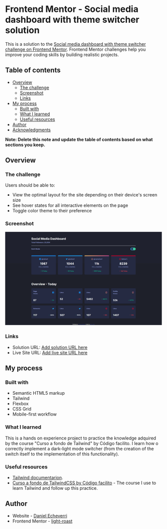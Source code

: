 # Frontend Mentor - Social media dashboard with theme switcher solution

This is a solution to the [Social media dashboard with theme switcher challenge on Frontend Mentor](https://www.frontendmentor.io/challenges/social-media-dashboard-with-theme-switcher-6oY8ozp_H). Frontend Mentor challenges help you improve your coding skills by building realistic projects. 

## Table of contents

- [Overview](#overview)
  - [The challenge](#the-challenge)
  - [Screenshot](#screenshot)
  - [Links](#links)
- [My process](#my-process)
  - [Built with](#built-with)
  - [What I learned](#what-i-learned)
  - [Useful resources](#useful-resources)
- [Author](#author)
- [Acknowledgments](#acknowledgments)

**Note: Delete this note and update the table of contents based on what sections you keep.**

## Overview

### The challenge

Users should be able to:

- View the optimal layout for the site depending on their device's screen size
- See hover states for all interactive elements on the page
- Toggle color theme to their preference

### Screenshot

![](./src/images/st.png)


### Links

- Solution URL: [Add solution URL here](https://github.com/light-roast/Social-media-dashboard---Tailwind)
- Live Site URL: [Add live site URL here](https://light-roast.github.io/Social-media-dashboard---Tailwind/)

## My process

### Built with

- Semantic HTML5 markup
- Tailwind
- Flexbox
- CSS Grid
- Mobile-first workflow


### What I learned

This is a hands on experience project to practice the knowledge adquired by the course "Curso a fondo de Tailwind" by Código facilito. I learn how o correctly implement a dark-light mode switcher (from the creation of the switch itself to the implementation of this functionality).


### Useful resources

- [Tailwind documentarion](https://tailwindcss.com/docs/).
- [Curso a fondo de TailwindCSS by Código facilito](https://codigofacilito.com/cursos/tailwind-css) - The course I use to learn Tailwind and follow up this practice. 


## Author

- Website - [Daniel Echeverri](https://daniel-echeverri-portfolio.netlify.app/)
- Frontend Mentor - [light-roast](https://www.frontendmentor.io/profile/light-roast)
